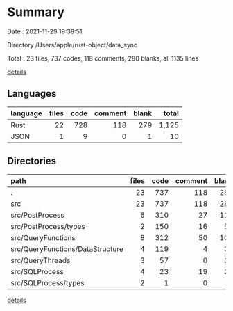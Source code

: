 # Summary

Date : 2021-11-29 19:38:51

Directory /Users/apple/rust-object/data_sync

Total : 23 files,  737 codes, 118 comments, 280 blanks, all 1135 lines

[details](details.md)

## Languages
| language | files | code | comment | blank | total |
| :--- | ---: | ---: | ---: | ---: | ---: |
| Rust | 22 | 728 | 118 | 279 | 1,125 |
| JSON | 1 | 9 | 0 | 1 | 10 |

## Directories
| path | files | code | comment | blank | total |
| :--- | ---: | ---: | ---: | ---: | ---: |
| . | 23 | 737 | 118 | 280 | 1,135 |
| src | 23 | 737 | 118 | 280 | 1,135 |
| src/PostProcess | 6 | 310 | 27 | 112 | 449 |
| src/PostProcess/types | 2 | 150 | 16 | 56 | 222 |
| src/QueryFunctions | 8 | 312 | 50 | 107 | 469 |
| src/QueryFunctions/DataStructure | 4 | 119 | 4 | 33 | 156 |
| src/QueryThreads | 3 | 57 | 0 | 14 | 71 |
| src/SQLProcess | 4 | 23 | 19 | 23 | 65 |
| src/SQLProcess/types | 2 | 1 | 0 | 3 | 4 |

[details](details.md)